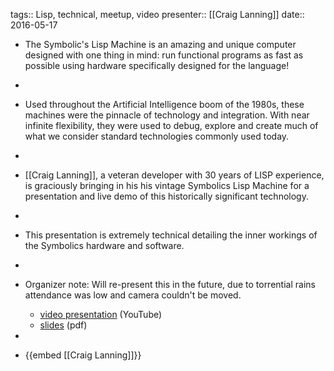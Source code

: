 tags:: Lisp, technical, meetup, video
presenter:: [[Craig Lanning]]
date:: 2016-05-17

- The Symbolic's Lisp Machine is an amazing and unique computer designed with one thing in mind: run functional programs as fast as possible using hardware specifically designed for the language!
-
- Used throughout the Artificial Intelligence boom of the 1980s, these machines were the pinnacle of technology and integration.  With near infinite flexibility, they were used to debug, explore and create much of what we consider standard technologies commonly used today.
-
- [[Craig Lanning]], a veteran developer with 30 years of LISP experience, is graciously bringing in his his vintage Symbolics Lisp Machine for a presentation and live demo of this historically significant technology.
-
- This presentation is extremely technical detailing the inner workings of the Symbolics hardware and software.
-
- Organizer note: Will re-present this in the future, due to torrential rains attendance was low and camera couldn't be moved.
  
  * [video presentation](https://www.youtube.com/watch?v=02kcoq-Gn7A) (YouTube)
  * [slides](./assets/BareMetalFunctionalProgrammingWithSymbolics.pdf) (pdf)
-
- {{embed [[Craig Lanning]]}}
